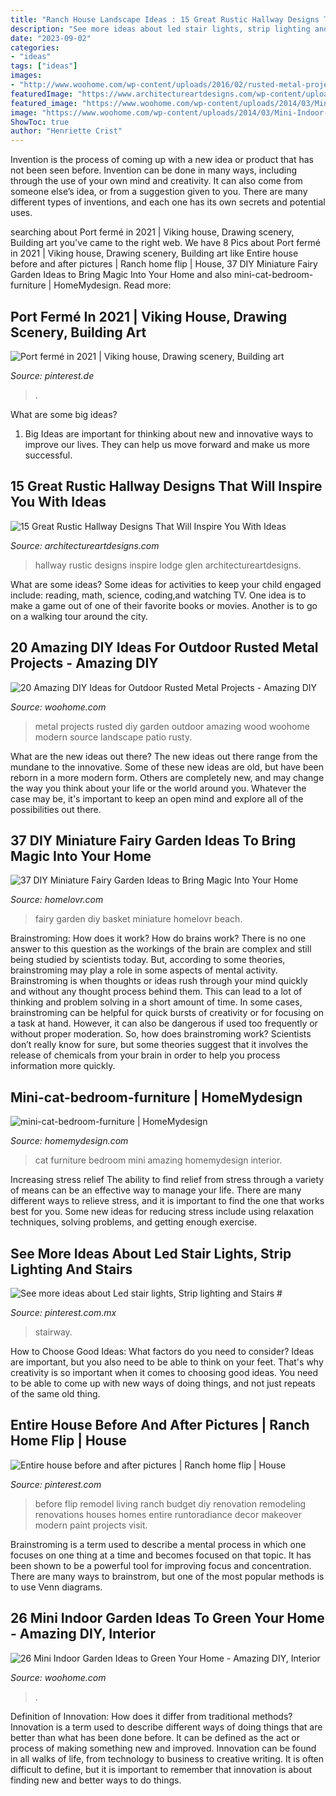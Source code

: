 ```yaml
---
title: "Ranch House Landscape Ideas : 15 Great Rustic Hallway Designs That Will Inspire You With Ideas"
description: "See more ideas about led stair lights, strip lighting and stairs #"
date: "2023-09-02"
categories:
- "ideas"
tags: ["ideas"]
images:
- "http://www.woohome.com/wp-content/uploads/2016/02/rusted-metal-projects-woohome-19.jpg"
featuredImage: "https://www.architectureartdesigns.com/wp-content/uploads/2016/09/15-Great-Rustic-Hallway-Designs-That-Will-Inspire-You-With-Ideas-10.jpg"
featured_image: "https://www.woohome.com/wp-content/uploads/2014/03/Mini-Indoor-Gardening-23.jpg"
image: "https://www.woohome.com/wp-content/uploads/2014/03/Mini-Indoor-Gardening-23.jpg"
ShowToc: true
author: "Henriette Crist"
---
```



Invention is the process of coming up with a new idea or product that has not been seen before. Invention can be done in many ways, including through the use of your own mind and creativity. It can also come from someone else’s idea, or from a suggestion given to you. There are many different types of inventions, and each one has its own secrets and potential uses.

	

		
searching about Port fermé in 2021 | Viking house, Drawing scenery, Building art you've came to the right web. We have 8 Pics about Port fermé in 2021 | Viking house, Drawing scenery, Building art like Entire house before and after pictures | Ranch home flip | House, 37 DIY Miniature Fairy Garden Ideas to Bring Magic Into Your Home and also mini-cat-bedroom-furniture | HomeMydesign. Read more:
		
    
## Port Fermé In 2021 | Viking House, Drawing Scenery, Building Art

<img loading=lazy src="https://i.pinimg.com/736x/b8/ef/b2/b8efb29d7b68149e93e77da3738075c5.jpg" onerror="this.onerror=null;this.src='https://tse3.mm.bing.net/th?id=OIP.cbZ6pSZBxnd9wBnmYz2TgQHaEI&amp;pid=15.1';" alt="Port fermé in 2021 | Viking house, Drawing scenery, Building art">

_Source: pinterest.de_

>. 

	

What are some big ideas?
1. Big Ideas are important for thinking about new and innovative ways to improve our lives. They can help us move forward and make us more successful.

    
## 15 Great Rustic Hallway Designs That Will Inspire You With Ideas

<img loading=lazy src="https://www.architectureartdesigns.com/wp-content/uploads/2016/09/15-Great-Rustic-Hallway-Designs-That-Will-Inspire-You-With-Ideas-10.jpg" onerror="this.onerror=null;this.src='https://tse3.mm.bing.net/th?id=OIP.CoI7o1tb3uw3d8G0lEbkCwHaKZ&amp;pid=15.1';" alt="15 Great Rustic Hallway Designs That Will Inspire You With Ideas">

_Source: architectureartdesigns.com_

>hallway rustic designs inspire lodge glen architectureartdesigns. 

	

What are some ideas?
Some ideas for activities to keep your child engaged include: reading, math, science, coding,and watching TV. One idea is to make a game out of one of their favorite books or movies. Another is to go on a walking tour around the city.

    
## 20 Amazing DIY Ideas For Outdoor Rusted Metal Projects - Amazing DIY

<img loading=lazy src="http://www.woohome.com/wp-content/uploads/2016/02/rusted-metal-projects-woohome-19.jpg" onerror="this.onerror=null;this.src='https://tse1.mm.bing.net/th?id=OIP.Mxbx0GyJRQoq3ajRCWyCmQHaK5&amp;pid=15.1';" alt="20 Amazing DIY Ideas for Outdoor Rusted Metal Projects - Amazing DIY">

_Source: woohome.com_

>metal projects rusted diy garden outdoor amazing wood woohome modern source landscape patio rusty. 

	

What are the new ideas out there?
The new ideas out there range from the mundane to the innovative. Some of these new ideas are old, but have been reborn in a more modern form. Others are completely new, and may change the way you think about your life or the world around you. Whatever the case may be, it's important to keep an open mind and explore all of the possibilities out there.

    
## 37 DIY Miniature Fairy Garden Ideas To Bring Magic Into Your Home

<img loading=lazy src="https://www.homelovr.com/wp-content/uploads/2017/06/Fairy-World-in-a-Basket.jpg" onerror="this.onerror=null;this.src='https://tse1.mm.bing.net/th?id=OIP.IzYk9ZWHLSdcIaUQYxOMVwHaJ4&amp;pid=15.1';" alt="37 DIY Miniature Fairy Garden Ideas to Bring Magic Into Your Home">

_Source: homelovr.com_

>fairy garden diy basket miniature homelovr beach. 

	

Brainstroming: How does it work?
How do brains work? There is no one answer to this question as the workings of the brain are complex and still being studied by scientists today. But, according to some theories, brainstroming may play a role in some aspects of mental activity. Brainstroming is when thoughts or ideas rush through your mind quickly and without any thought process behind them. This can lead to a lot of thinking and problem solving in a short amount of time. In some cases, brainstroming can be helpful for quick bursts of creativity or for focusing on a task at hand. However, it can also be dangerous if used too frequently or without proper moderation. So, how does brainstroming work? Scientists don’t really know for sure, but some theories suggest that it involves the release of chemicals from your brain in order to help you process information more quickly.

    
## Mini-cat-bedroom-furniture | HomeMydesign

<img loading=lazy src="https://homemydesign.com/wp-content/uploads/2015/03/mini-cat-bedroom-furniture.jpg" onerror="this.onerror=null;this.src='https://tse3.mm.bing.net/th?id=OIP.XpxGJknsrMnUVuT9eyOqQwHaKH&amp;pid=15.1';" alt="mini-cat-bedroom-furniture | HomeMydesign">

_Source: homemydesign.com_

>cat furniture bedroom mini amazing homemydesign interior. 

	

Increasing stress relief
The ability to find relief from stress through a variety of means can be an effective way to manage your life. There are many different ways to relieve stress, and it is important to find the one that works best for you. Some new ideas for reducing stress include using relaxation techniques, solving problems, and getting enough exercise.

    
## See More Ideas About Led Stair Lights, Strip Lighting And Stairs #

<img loading=lazy src="https://i.pinimg.com/736x/be/bb/d7/bebbd707a17b29ccf049198dc81717a7.jpg" onerror="this.onerror=null;this.src='https://tse2.mm.bing.net/th?id=OIP.HTt9VKbn3BN1zNxfPhJ9RgHaLH&amp;pid=15.1';" alt="See more ideas about Led stair lights, Strip lighting and Stairs #">

_Source: pinterest.com.mx_

>stairway. 

	

How to Choose Good Ideas: What factors do you need to consider?
Ideas are important, but you also need to be able to think on your feet. That's why creativity is so important when it comes to choosing good ideas. You need to be able to come up with new ways of doing things, and not just repeats of the same old thing.

    
## Entire House Before And After Pictures | Ranch Home Flip | House

<img loading=lazy src="https://i.pinimg.com/736x/2a/d8/c7/2ad8c77eb9c903f32fc5a763cf43b3c5.jpg" onerror="this.onerror=null;this.src='https://tse2.mm.bing.net/th?id=OIP.-eyhhYcFe7mHtDOuXHiA-wHaJ3&amp;pid=15.1';" alt="Entire house before and after pictures | Ranch home flip | House">

_Source: pinterest.com_

>before flip remodel living ranch budget diy renovation remodeling renovations houses homes entire runtoradiance decor makeover modern paint projects visit. 

	

Brainstroming is a term used to describe a mental process in which one focuses on one thing at a time and becomes focused on that topic. It has been shown to be a powerful tool for improving focus and concentration. There are many ways to brainstrom, but one of the most popular methods is to use Venn diagrams.

    
## 26 Mini Indoor Garden Ideas To Green Your Home - Amazing DIY, Interior

<img loading=lazy src="https://www.woohome.com/wp-content/uploads/2014/03/Mini-Indoor-Gardening-23.jpg" onerror="this.onerror=null;this.src='https://tse3.mm.bing.net/th?id=OIP.nMrH1D5AJNp7lpvIm3TbbgHaKl&amp;pid=15.1';" alt="26 Mini Indoor Garden Ideas to Green Your Home - Amazing DIY, Interior">

_Source: woohome.com_

>. 

	

Definition of Innovation: How does it differ from traditional methods?
Innovation is a term used to describe different ways of doing things that are better than what has been done before. It can be defined as the act or process of making something new and improved. Innovation can be found in all walks of life, from technology to business to creative writing. It is often difficult to define, but it is important to remember that innovation is about finding new and better ways to do things.


